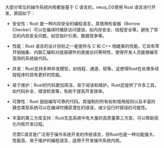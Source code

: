 

大部分常见的操作系统内核都是基于 C 语言的，neuq_OS使用 Rust 语言进行开发，原因如下：

- 安全性：Rust 是一种内存安全的编程语言，其借用检查器（Borrow Checker）可以在编译时捕获访问错误，如内存安全、线程安全等。避免了常见的内存安全问题，如空指针引用、数据竞争等。

- 性能：Rust 语言的设计目标之一是提供与 C 和 C++ 相媲美的性能。它具有零开销抽象、内联汇编和对底层硬件的直接访问等特性，使得开发人员能够编写高效的系统级代码。
- 并发：Rust支持多种并发模型，如线程、通道、锁等。这使得Rust在处理多线程程序时具有更好的性能。
- 易于维护：Rust的代码更加简洁，易于阅读和维护。Rust还提供了许多工具，如代码补全、错误检查等，有助于提高开发效率。

- 可靠性：Rust 鼓励编写可靠的代码。其强制的所有权和借用规则以及丰富的静态类型系统可以在编译时捕获潜在的错误，减少运行时错误的可能性。

- 丰富的第三方库支持：Rust生态系统中有大量的高质量第三方库，可以帮助简化内核开发过程。

  尽管C语言是广泛用于操作系统开发的传统语言，但Rust也是一种功能强大、性能高、易于维护的编程语言，适用于开发操作系统内核。